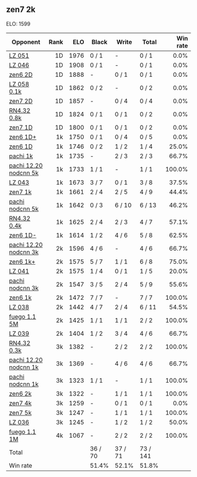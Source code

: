 ## zen7 2k ##

ELO: 1599

Opponent | Rank | ELO | Black | Write | Total | Win rate
---------|-----:|----:|-------|-------|-------|-------:
[LZ 051](LZ%20051.md) | 1D | 1976 | 0 / 1 | - | 0 / 1 | 0.0%
[LZ 046](LZ%20046.md) | 1D | 1908 | 0 / 1 | - | 0 / 1 | 0.0%
[zen6 2D](zen6%202D.md) | 1D | 1888 | - | 0 / 1 | 0 / 1 | 0.0%
[LZ 058 0.1k](LZ%20058%200.1k.md) | 1D | 1862 | 0 / 2 | - | 0 / 2 | 0.0%
[zen7 2D](zen7%202D.md) | 1D | 1857 | - | 0 / 4 | 0 / 4 | 0.0%
[RN4.32 0.8k](RN4.32%200.8k.md) | 1D | 1824 | 0 / 1 | 0 / 1 | 0 / 2 | 0.0%
[zen7 1D](zen7%201D.md) | 1D | 1800 | 0 / 1 | 0 / 1 | 0 / 2 | 0.0%
[zen6 1D+](zen6%201D+.md) | 1k | 1750 | 0 / 1 | 0 / 4 | 0 / 5 | 0.0%
[zen6 1D](zen6%201D.md) | 1k | 1746 | 0 / 2 | 1 / 2 | 1 / 4 | 25.0%
[pachi 1k](pachi%201k.md) | 1k | 1735 | - | 2 / 3 | 2 / 3 | 66.7%
[pachi 12.20 nodcnn 5k](pachi%2012.20%20nodcnn%205k.md) | 1k | 1733 | 1 / 1 | - | 1 / 1 | 100.0%
[LZ 043](LZ%20043.md) | 1k | 1673 | 3 / 7 | 0 / 1 | 3 / 8 | 37.5%
[zen7 1k](zen7%201k.md) | 1k | 1661 | 2 / 4 | 2 / 5 | 4 / 9 | 44.4%
[pachi nodcnn 5k](pachi%20nodcnn%205k.md) | 1k | 1642 | 0 / 3 | 6 / 10 | 6 / 13 | 46.2%
[RN4.32 0.4k](RN4.32%200.4k.md) | 1k | 1625 | 2 / 4 | 2 / 3 | 4 / 7 | 57.1%
[zen6 1D-](zen6%201D-.md) | 1k | 1614 | 1 / 2 | 4 / 6 | 5 / 8 | 62.5%
[pachi 12.20 nodcnn 3k](pachi%2012.20%20nodcnn%203k.md) | 2k | 1596 | 4 / 6 | - | 4 / 6 | 66.7%
[zen6 1k+](zen6%201k+.md) | 2k | 1575 | 5 / 7 | 1 / 1 | 6 / 8 | 75.0%
[LZ 041](LZ%20041.md) | 2k | 1575 | 1 / 4 | 0 / 1 | 1 / 5 | 20.0%
[pachi nodcnn 3k](pachi%20nodcnn%203k.md) | 2k | 1547 | 3 / 5 | 2 / 4 | 5 / 9 | 55.6%
[zen6 1k](zen6%201k.md) | 2k | 1472 | 7 / 7 | - | 7 / 7 | 100.0%
[LZ 038](LZ%20038.md) | 2k | 1442 | 4 / 7 | 2 / 4 | 6 / 11 | 54.5%
[fuego 1.1 5M](fuego%201.1%205M.md) | 2k | 1425 | 1 / 1 | 1 / 1 | 2 / 2 | 100.0%
[LZ 039](LZ%20039.md) | 2k | 1404 | 1 / 2 | 3 / 4 | 4 / 6 | 66.7%
[RN4.32 0.3k](RN4.32%200.3k.md) | 3k | 1382 | - | 2 / 2 | 2 / 2 | 100.0%
[pachi 12.20 nodcnn 1k](pachi%2012.20%20nodcnn%201k.md) | 3k | 1369 | - | 4 / 6 | 4 / 6 | 66.7%
[pachi nodcnn 1k](pachi%20nodcnn%201k.md) | 3k | 1323 | 1 / 1 | - | 1 / 1 | 100.0%
[zen6 2k](zen6%202k.md) | 3k | 1322 | - | 1 / 1 | 1 / 1 | 100.0%
[zen7 4k](zen7%204k.md) | 3k | 1259 | - | 0 / 1 | 0 / 1 | 0.0%
[zen7 5k](zen7%205k.md) | 3k | 1247 | - | 1 / 1 | 1 / 1 | 100.0%
[LZ 036](LZ%20036.md) | 3k | 1245 | - | 1 / 2 | 1 / 2 | 50.0%
[fuego 1.1 1M](fuego%201.1%201M.md) | 4k | 1067 | - | 2 / 2 | 2 / 2 | 100.0%
Total | | | 36 / 70 | 37 / 71 | 73 / 141 | 
Win rate| | | 51.4% | 52.1% | 51.8% | 
